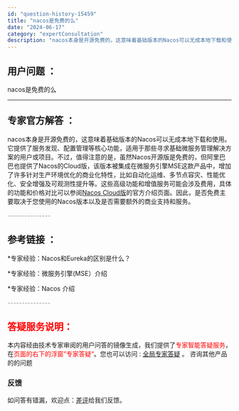 ```yaml
---
id: "question-history-15459"
title: "nacos是免费的么"
date: "2024-06-17"
category: "expertConsultation"
description: "nacos本身是开源免费的，这意味着基础版本的Nacos可以无成本地下载和使用。它提供了服务发现、配置管理等核心功能，适用于那些寻求基础微服务管理解决方案的用户或项目。不过，值得注意的是，虽然Nacos开源版是免费的，但阿里巴巴也提供了Nacos的Cloud版，该版本被集成在微服务引擎MSE这款产品"
---
```


## 用户问题 ： 
 nacos是免费的么  

---------------
## 专家官方解答 ：

nacos本身是开源免费的，这意味着基础版本的Nacos可以无成本地下载和使用。它提供了服务发现、配置管理等核心功能，适用于那些寻求基础微服务管理解决方案的用户或项目。不过，值得注意的是，虽然Nacos开源版是免费的，但阿里巴巴也提供了Nacos的Cloud版，该版本被集成在微服务引擎MSE这款产品中，增加了许多针对生产环境优化的商业化特性，比如自动化运维、多节点容灾、性能优化、安全增强及可观测性提升等。这些高级功能和增值服务可能会涉及费用，具体的功能和价格对比可以参阅[Nacos Cloud版](https://nacos.io/cloud/)的官方介绍页面。因此，是否免费主要取决于您使用的Nacos版本以及是否需要额外的商业支持和服务。


<font color="#949494">---------------</font> 


## 参考链接 ：

*专家经验：Nacos和Eureka的区别是什么？ 
 
 *专家经验：微服务引擎(MSE）介绍 
 
 *专家经验：Nacos 介绍 


 <font color="#949494">---------------</font> 
 


## <font color="#FF0000">答疑服务说明：</font> 

本内容经由技术专家审阅的用户问答的镜像生成，我们提供了<font color="#FF0000">专家智能答疑服务</font>，在<font color="#FF0000">页面的右下的浮窗”专家答疑“</font>。您也可以访问 : [全局专家答疑](https://answer.opensource.alibaba.com/docs/intro) 。 咨询其他产品的的问题

### 反馈
如问答有错漏，欢迎点：[差评](https://ai.nacos.io/user/feedbackByEnhancerGradePOJOID?enhancerGradePOJOId=15529)给我们反馈。
